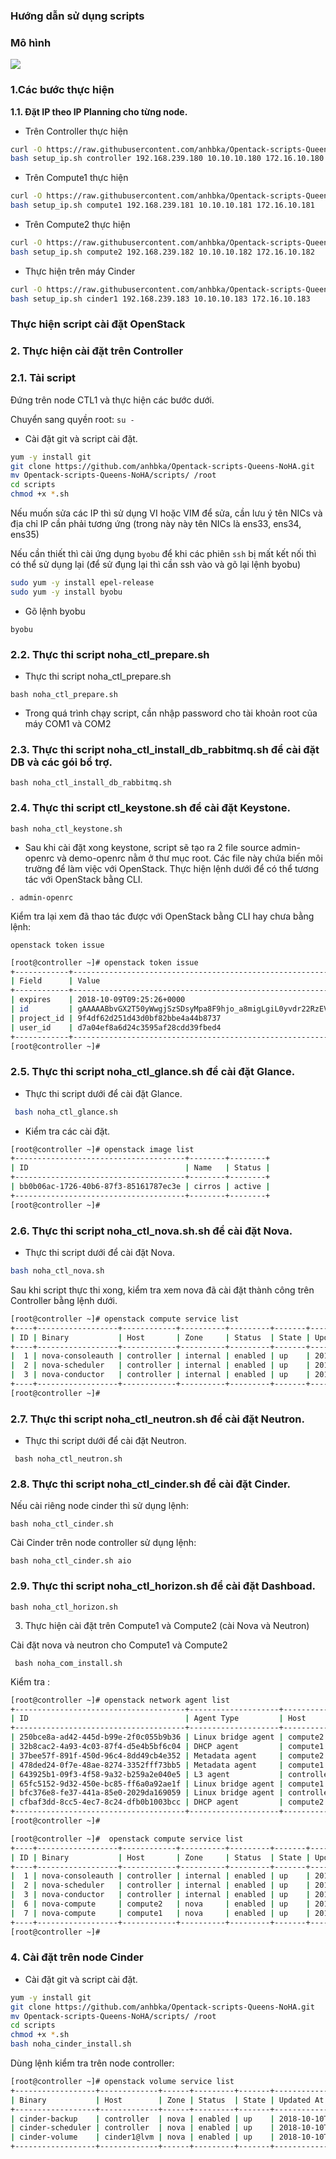 ### Hướng dẫn sử dụng scripts

### Mô hình 

<img src="/img/1.jpg">

### 1.Các bước thực hiện

**1.1. Đặt IP theo IP Planning cho từng node.**

* Trên Controller thực hiện

``` sh
curl -O https://raw.githubusercontent.com/anhbka/Opentack-scripts-Queens-NoHA/master/scripts/setup_ip.sh
bash setup_ip.sh controller 192.168.239.180 10.10.10.180 172.16.10.180 
```


* Trên Compute1 thực hiện

``` sh
curl -O https://raw.githubusercontent.com/anhbka/Opentack-scripts-Queens-NoHA/master/scripts/setup_ip.sh
bash setup_ip.sh compute1 192.168.239.181 10.10.10.181 172.16.10.181 
```
* Trên Compute2 thực hiện

``` sh
curl -O https://raw.githubusercontent.com/anhbka/Opentack-scripts-Queens-NoHA/master/scripts/setup_ip.sh
bash setup_ip.sh compute2 192.168.239.182 10.10.10.182 172.16.10.182 
```

* Thực hiện trên máy Cinder

``` sh
curl -O https://raw.githubusercontent.com/anhbka/Opentack-scripts-Queens-NoHA/master/scripts/setup_ip.sh
bash setup_ip.sh cinder1 192.168.239.183 10.10.10.183 172.16.10.183 
```

### Thực hiện script cài đặt OpenStack

### 2. Thực hiện cài đặt trên Controller

### 2.1. Tải script

Đứng trên node CTL1 và thực hiện các bước dưới.

Chuyển sang quyền root: 
`su -`

* Cài đặt git và script cài đặt.

``` sh
yum -y install git
git clone https://github.com/anhbka/Opentack-scripts-Queens-NoHA.git
mv Opentack-scripts-Queens-NoHA/scripts/ /root
cd scripts
chmod +x *.sh
```
Nếu muốn sửa các IP thì sử dụng VI hoặc VIM để sửa, cần lưu ý tên NICs và địa chỉ IP cần phải tương ứng (trong này này tên NICs là ens33, ens34, ens35)

Nếu cần thiết thì cài ứng dụng `byobu` để khi các phiên `ssh` bị mất kết nối thì có thể sử dụng lại (để sử đụng lại thì cần ssh vào và gõ lại lệnh byobu)

``` sh
sudo yum -y install epel-release
sudo yum -y install byobu
```
* Gõ lệnh byobu

`byobu`

### 2.2. Thực thi script noha_ctl_prepare.sh

* Thực thi script noha_ctl_prepare.sh

```
bash noha_ctl_prepare.sh
```

* Trong quá trình chạy script, cần nhập password cho tài khoản root của máy COM1 và COM2

### 2.3. Thực thi script noha_ctl_install_db_rabbitmq.sh để cài đặt DB và các gói bổ trợ.

`bash noha_ctl_install_db_rabbitmq.sh`

### 2.4. Thực thi script ctl_keystone.sh để cài đặt Keystone.

```bash noha_ctl_keystone.sh```

* Sau khi cài đặt xong keystone, script sẽ tạo ra 2 file source admin-openrc và demo-openrc nằm ở thư mục root. Các file này chứa biến môi trường để làm việc với OpenStack. Thực hiện lệnh dưới để có thể tương tác với OpenStack bằng CLI.

```. admin-openrc```

Kiểm tra lại xem đã thao tác được với OpenStack bằng CLI hay chưa bằng lệnh:

```openstack token issue```

``` sh
[root@controller ~]# openstack token issue
+------------+-----------------------------------------------------------------------------------------------------------------------------------------------------------------------------------------+
| Field      | Value                                                                                                                                                                                   |
+------------+-----------------------------------------------------------------------------------------------------------------------------------------------------------------------------------------+
| expires    | 2018-10-09T09:25:26+0000                                                                                                                                                                |
| id         | gAAAAABbvGX2T50yWwgjSzSDsyMpa8F9hjo_a8migLgiL0yvdr22RzEVac8AE9i3omGozEwPe5MPbnV_1kQfQstKC7IEuxMJZkm3aKPGrM8Ke4V8NNVpwBaleRT1VlZz4aKrA7UmiHa-Yspj-i1LBbJeBtcDzHUyGYnLGKXfqZWx3oykKCo4Dzs |
| project_id | 9f4df62d251d43d0bf82bbe4a44b8737                                                                                                                                                        |
| user_id    | d7a04ef8a6d24c3595af28cdd39fbed4                                                                                                                                                        |
+------------+-----------------------------------------------------------------------------------------------------------------------------------------------------------------------------------------+
[root@controller ~]#
```
### 2.5. Thực thi script noha_ctl_glance.sh để cài đặt Glance.

* Thực thi script dưới để cài đặt Glance.

``` sh
 bash noha_ctl_glance.sh
```
* Kiểm tra các cài đặt.

``` sh
[root@controller ~]# openstack image list
+--------------------------------------+--------+--------+
| ID                                   | Name   | Status |
+--------------------------------------+--------+--------+
| bb0b06ac-1726-40b6-87f3-85161787ec3e | cirros | active |
+--------------------------------------+--------+--------+
[root@controller ~]#
```

### 2.6. Thực thi script noha_ctl_nova.sh.sh để cài đặt Nova.

* Thực thi script dưới để cài đặt Nova.
``` sh
bash noha_ctl_nova.sh
```

Sau khi script thực thi xong, kiểm tra xem nova đã cài đặt thành công trên Controller bằng lệnh dưới.

``` sh
[root@controller ~]# openstack compute service list
+----+------------------+------------+----------+---------+-------+----------------------------+
| ID | Binary           | Host       | Zone     | Status  | State | Updated At                 |
+----+------------------+------------+----------+---------+-------+----------------------------+
|  1 | nova-consoleauth | controller | internal | enabled | up    | 2018-10-09T09:40:47.000000 |
|  2 | nova-scheduler   | controller | internal | enabled | up    | 2018-10-09T09:40:54.000000 |
|  3 | nova-conductor   | controller | internal | enabled | up    | 2018-10-09T09:40:54.000000 |
+----+------------------+------------+----------+---------+-------+----------------------------+
[root@controller ~]#
```

### 2.7. Thực thi script noha_ctl_neutron.sh để cài đặt Neutron.

* Thực thi script dưới để cài đặt Neutron.

` bash noha_ctl_neutron.sh`

### 2.8. Thực thi script noha_ctl_cinder.sh để cài đặt Cinder.

Nếu cài riêng node cinder thì sử dụng lệnh:

`bash noha_ctl_cinder.sh`

Cài Cinder trên node controller sử dụng lệnh:

`bash noha_ctl_cinder.sh aio`

### 2.9. Thực thi script noha_ctl_horizon.sh để cài đặt Dashboad.

`bash noha_ctl_horizon.sh`

3. Thực hiện cài đặt trên Compute1 và Compute2 (cài Nova và Neutron)

Cài đặt nova và neutron cho Compute1 và Compute2

``` bash noha_com_install.sh```

Kiểm tra :

``` sh
[root@controller ~]# openstack network agent list
+--------------------------------------+--------------------+------------+-------------------+-------+-------+---------------------------+
| ID                                   | Agent Type         | Host       | Availability Zone | Alive | State | Binary                    |
+--------------------------------------+--------------------+------------+-------------------+-------+-------+---------------------------+
| 250bce8a-ad42-445d-b99e-2f0c055b9b36 | Linux bridge agent | compute2   | None              | :-)   | UP    | neutron-linuxbridge-agent |
| 32b8cac2-4a93-4c03-87f4-d5e4b5bf6c04 | DHCP agent         | compute1   | nova              | :-)   | UP    | neutron-dhcp-agent        |
| 37bee57f-891f-450d-96c4-8dd49cb4e352 | Metadata agent     | compute2   | None              | :-)   | UP    | neutron-metadata-agent    |
| 478ded24-0f7e-48ae-8274-3352fff73bb5 | Metadata agent     | compute1   | None              | :-)   | UP    | neutron-metadata-agent    |
| 643925b1-09f3-4f58-9a32-b259a2e040e5 | L3 agent           | controller | nova              | :-)   | UP    | neutron-l3-agent          |
| 65fc5152-9d32-450e-bc85-ff6a0a92ae1f | Linux bridge agent | compute1   | None              | :-)   | UP    | neutron-linuxbridge-agent |
| bfc376e8-fe37-441a-85e0-2029da169059 | Linux bridge agent | controller | None              | :-)   | UP    | neutron-linuxbridge-agent |
| cfbaf3dd-8cc5-4ec7-8c24-dfb0b1003bcc | DHCP agent         | compute2   | nova              | :-)   | UP    | neutron-dhcp-agent        |
+--------------------------------------+--------------------+------------+-------------------+-------+-------+---------------------------+
[root@controller ~]#

```

``` sh
[root@controller ~]#  openstack compute service list
+----+------------------+------------+----------+---------+-------+----------------------------+
| ID | Binary           | Host       | Zone     | Status  | State | Updated At                 |
+----+------------------+------------+----------+---------+-------+----------------------------+
|  1 | nova-consoleauth | controller | internal | enabled | up    | 2018-10-09T10:07:40.000000 |
|  2 | nova-scheduler   | controller | internal | enabled | up    | 2018-10-09T10:07:37.000000 |
|  3 | nova-conductor   | controller | internal | enabled | up    | 2018-10-09T10:07:37.000000 |
|  6 | nova-compute     | compute2   | nova     | enabled | up    | 2018-10-09T10:07:45.000000 |
|  7 | nova-compute     | compute1   | nova     | enabled | up    | 2018-10-09T10:07:39.000000 |
+----+------------------+------------+----------+---------+-------+----------------------------+
[root@controller ~]#
```

### 4. Cài đặt trên node Cinder

* Cài đặt git và script cài đặt.

``` sh
yum -y install git
git clone https://github.com/anhbka/Opentack-scripts-Queens-NoHA.git
mv Opentack-scripts-Queens-NoHA/scripts/ /root
cd scripts
chmod +x *.sh
bash noha_cinder_install.sh
```

Dùng lệnh kiểm tra trên node controller:

``` sh
[root@controller ~]# openstack volume service list
+------------------+-------------+------+---------+-------+----------------------------+
| Binary           | Host        | Zone | Status  | State | Updated At                 |
+------------------+-------------+------+---------+-------+----------------------------+
| cinder-backup    | controller  | nova | enabled | up    | 2018-10-10T01:37:50.000000 |
| cinder-scheduler | controller  | nova | enabled | up    | 2018-10-10T03:44:47.000000 |
| cinder-volume    | cinder1@lvm | nova | enabled | up    | 2018-10-10T03:44:49.000000 |
+------------------+-------------+------+---------+-------+----------------------------+
```




